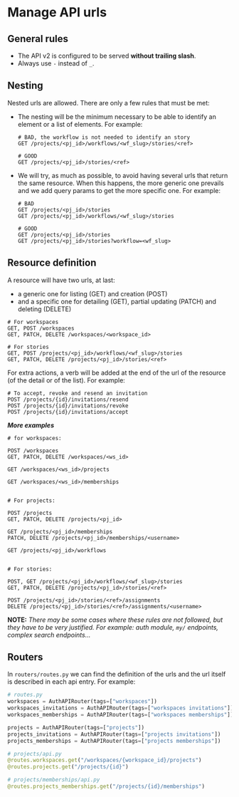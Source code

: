# Manage API urls

## General rules

- The API v2 is configured to be served **without trailing slash**.
- Always use `-` instead of `_`.

## Nesting

Nested urls are allowed. There are only a few rules that must be met:

- The nesting will be the minimum necessary to be able to identify an element or a list of elements. For example:
  ```
  # BAD, the workflow is not needed to identify an story
  GET /projects/<pj_id>/workflows/<wf_slug>/stories/<ref>

  # GOOD
  GET /projects/<pj_id>/stories/<ref>
  ```
- We will try, as much as possible, to avoid having several urls that return the same resource. When this happens,
  the more generic one prevails and we add query params to get the more specific one. For example:
  ```
  # BAD
  GET /projects/<pj_id>/stories
  GET /projects/<pj_id>/workflows/<wf_slug>/stories

  # GOOD
  GET /projects/<pj_id>/stories
  GET /projects/<pj_id>/stories?workflow=<wf_slug>
  ```

## Resource definition

A resource will have two urls, at last:

- a generic one for listing (GET) and creation (POST)
- and a specific one for detailing (GET), partial updating (PATCH) and deleting (DELETE)

```
# For workspaces
GET, POST /workspaces
GET, PATCH, DELETE /workspaces/<workspace_id>

# For stories
GET, POST /projects/<pj_id>/workflows/<wf_slug>/stories
GET, PATCH, DELETE /projects/<pj_id>/stories/<ref>
```

For extra actions, a verb will be added at the end of the url of the resource (of the detail
or of the list). For example:

```
# To accept, revoke and resend an invitation
POST /projects/{id}/invitations/resend
POST /projects/{id}/invitations/revoke
POST /projects/{id}/invitations/accept
```

**_More examples_**

```
# for workspaces:

POST /workspaces
GET, PATCH, DELETE /workspaces/<ws_id>

GET /workspaces/<ws_id>/projects

GET /workspaces/<ws_id>/memberships


# For projects:

POST /projects
GET, PATCH, DELETE /projects/<pj_id>

GET /projects/<pj_id>/memberships
PATCH, DELETE /projects/<pj_id>/memberships/<username>

GET /projects/<pj_id>/workflows


# For stories:

POST, GET /projects/<pj_id>/workflows/<wf_slug>/stories
GET, PATCH, DELETE /projects/<pj_id>/stories/<ref>

POST /projects/<pj_id>/stories/<ref>/assignments
DELETE /projects/<pj_id>/stories/<ref>/assignments/<username>
```

**NOTE:** *There may be some cases where these rules are not followed, but they have to be very
justified. For example: auth module, `my/` endpoints, complex search endpoints...*


## Routers

In `routers/routes.py` we can find the definition of the urls and the url itself is described in each api entry.
For example:

```python
# routes.py
workspaces = AuthAPIRouter(tags=["workspaces"])
workspaces_invitations = AuthAPIRouter(tags=["workspaces invitations"])
workspaces_memberships = AuthAPIRouter(tags=["workspaces memberships"])

projects = AuthAPIRouter(tags=["projects"])
projects_invitations = AuthAPIRouter(tags=["projects invitations"])
projects_memberships = AuthAPIRouter(tags=["projects memberships"])

# projects/api.py
@routes.workspaces.get("/workspaces/{workspace_id}/projects")
@routes.projects.get("/projects/{id}")

# projects/memberships/api.py
@routes.projects_memberships.get("/projects/{id}/memberships")
```